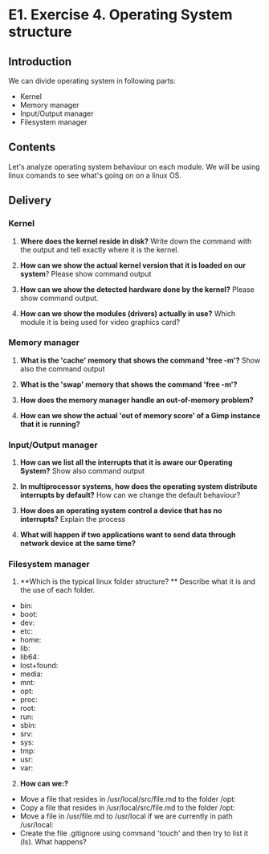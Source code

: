 # E1. Exercise 4. Operating System structure

## Introduction

We can divide operating system in following parts:
- Kernel
- Memory manager
- Input/Output manager
- Filesystem manager

## Contents

Let's analyze operating system behaviour on each module. We will be using linux comands to see what's going on on a linux OS.

## Delivery

### Kernel

1. **Where does the kernel reside in disk?** Write down the command with the output and tell exactly where it is the kernel.


2. **How can we show the actual kernel version that it is loaded on our system**? Please show command output


3. **How can we show the detected hardware done by the kernel?** Please show command output.


4. **How can we show the modules (drivers) actually in use?** Which module it is being used for video graphics card?



### Memory manager

1. **What is the 'cache' memory that shows the command 'free -m'?** Show also the command output


2. **What is the 'swap' memory that shows the command 'free -m'?**


3. **How does the memory manager handle an out-of-memory problem?**


4. **How can we show the actual 'out of memory score' of a Gimp instance that it is running?**



### Input/Output manager

1. **How can we list all the interrupts that it is aware our Operating System?** Show also command output


2. **In multiprocessor systems, how does the operating system distribute interrupts by default?** How can we change the default behaviour?


3. **How does an operating system control a device that has no interrupts?** Explain the process 


4. **What will happen if two applications want to send data through network device at the same time?**



### Filesystem manager

1. **Which is the typical linux folder structure? ** Describe what it is and the use of each folder.
- bin:  
- boot:  
- dev:  
- etc:  
- home:
- lib:  
- lib64:
- lost+found:
- media:
- mnt:
- opt:
- proc:
- root:
- run:
- sbin:
- srv:
- sys:
- tmp:
- usr:
- var:

2. **How can we:?**
- Move a file that resides in /usr/local/src/file.md to the folder /opt:
- Copy a file that resides in /usr/local/src/file.md to the folder /opt:
- Move a file in /usr/file.md to /usr/local if we are currently in path /usr/local:
- Create the file .gitignore using command 'touch' and then try to list it (ls). What happens?
